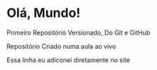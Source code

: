 # Olá, Mundo!
 Primeiro Repositório Versionado, Do Git e GitHub

Repositório Criado numa aula ao vivo

Essa linha eu adiconei diretamente no site
